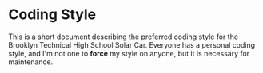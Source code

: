 # Coding Style

This is a short document describing the preferred coding style for the Brooklyn
Technical High School Solar Car.  Everyone has a personal coding style, and I'm
not one to **force** my style on anyone, but it is necessary for maintenance.
